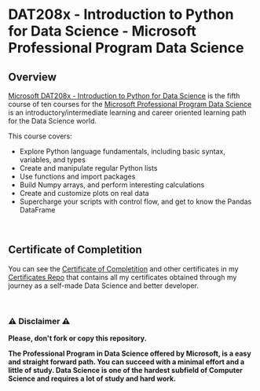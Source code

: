 # DAT208x - Introduction to Python for Data Science - Microsoft Professional Program Data Science

## Overview
[Microsoft DAT208x - Introduction to Python for Data Science](https://www.edx.org/course/introduction-to-python-for-data-science-2) is the fifth course of ten courses for the [Microsoft Professional Program Data Science](https://www.edx.org/microsoft-professional-program-data-science) is an introductory/intermediate learning and career oriented learning path for the Data Science world.  

This course covers:

- Explore Python language fundamentals, including basic syntax, variables, and types
- Create and manipulate regular Python lists
- Use functions and import packages
- Build Numpy arrays, and perform interesting calculations
- Create and customize plots on real data
- Supercharge your scripts with control flow, and get to know the Pandas DataFrame

<br/>

## Certificate of Completition
You can see the [Certificate of Completition](https://github.com/AlessandroCorradini/Certificates/blob/master/Edx%20-%20Microsoft%20DAT208x%20Introduction%20to%20Python%20for%20Data%20Science%20Certificate.pdf) and other certificates in my [Certificates Repo](https://github.com/AlessandroCorradini/Certificates) that contains all my certificates obtained through my journey as a self-made Data Science and better developer.

<br/>

### ⚠️ Disclaimer ⚠️
**Please, don't fork or copy this repository.**

**The Professional Program in Data Science offered by Microsoft, is a easy and straight forward path. You can succeed with a minimal effort and a little of study. Data Science is one of the hardest subfield of Computer Science and requires a lot of study and hard work.**